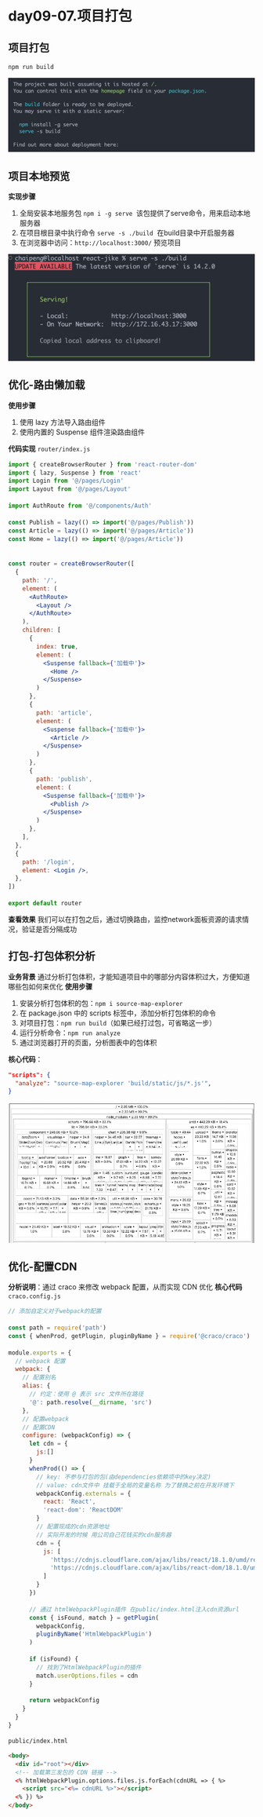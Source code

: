 # day09-07.项目打包

## 项目打包

```bash
npm run build
```

![image.png](assets/25-20240504032629-p8e513e.png)

## 项目本地预览

**实现步骤**

1. 全局安装本地服务包 `npm i -g serve`  该包提供了serve命令，用来启动本地服务器
2. 在项目根目录中执行命令 `serve -s ./build`  在build目录中开启服务器
3. 在浏览器中访问：`http://localhost:3000/` 预览项目

![image.png](assets/26-20240504032629-skb4v8i.png)

## 优化-路由懒加载

**使用步骤**

1. 使用 lazy 方法导入路由组件
2. 使用内置的 Suspense 组件渲染路由组件

**代码实现**
`router/index.js`

```jsx
import { createBrowserRouter } from 'react-router-dom'
import { lazy, Suspense } from 'react'
import Login from '@/pages/Login'
import Layout from '@/pages/Layout'

import AuthRoute from '@/components/Auth'

const Publish = lazy(() => import('@/pages/Publish'))
const Article = lazy(() => import('@/pages/Article'))
const Home = lazy(() => import('@/pages/Article'))


const router = createBrowserRouter([
  {
    path: '/',
    element: (
      <AuthRoute>
        <Layout />
      </AuthRoute>
    ),
    children: [
      {
        index: true,
        element: (
          <Suspense fallback={'加载中'}>
            <Home />
          </Suspense>
        )
      },
      {
        path: 'article',
        element: (
          <Suspense fallback={'加载中'}>
            <Article />
          </Suspense>
        )
      },
      {
        path: 'publish',
        element: (
          <Suspense fallback={'加载中'}>
            <Publish />
          </Suspense>
        )
      },
    ],
  },
  {
    path: '/login',
    element: <Login />,
  },
])

export default router
```

**查看效果**
我们可以在打包之后，通过切换路由，监控network面板资源的请求情况，验证是否分隔成功

## 打包-打包体积分析

**业务背景**
通过分析打包体积，才能知道项目中的哪部分内容体积过大，方便知道哪些包如何来优化
**使用步骤**

1. 安装分析打包体积的包：`npm i source-map-explorer`
2. 在 package.json 中的 scripts 标签中，添加分析打包体积的命令
3. 对项目打包：`npm run build`（如果已经打过包，可省略这一步）
4. 运行分析命令：`npm run analyze`
5. 通过浏览器打开的页面，分析图表中的包体积

**核心代码**：

```json
"scripts": {
  "analyze": "source-map-explorer 'build/static/js/*.js'",
}
```

![image.png](assets/27-20240504032629-k9wj3hh.png)

## 优化-配置CDN

**分析说明**：通过 craco 来修改 webpack 配置，从而实现 CDN 优化
**核心代码**
`craco.config.js`

```javascript
// 添加自定义对于webpack的配置

const path = require('path')
const { whenProd, getPlugin, pluginByName } = require('@craco/craco')

module.exports = {
  // webpack 配置
  webpack: {
    // 配置别名
    alias: {
      // 约定：使用 @ 表示 src 文件所在路径
      '@': path.resolve(__dirname, 'src')
    },
    // 配置webpack
    // 配置CDN
    configure: (webpackConfig) => {
      let cdn = {
        js:[]
      }
      whenProd(() => {
        // key: 不参与打包的包(由dependencies依赖项中的key决定)
        // value: cdn文件中 挂载于全局的变量名称 为了替换之前在开发环境下
        webpackConfig.externals = {
          react: 'React',
          'react-dom': 'ReactDOM'
        }
        // 配置现成的cdn资源地址
        // 实际开发的时候 用公司自己花钱买的cdn服务器
        cdn = {
          js: [
            'https://cdnjs.cloudflare.com/ajax/libs/react/18.1.0/umd/react.production.min.js',
            'https://cdnjs.cloudflare.com/ajax/libs/react-dom/18.1.0/umd/react-dom.production.min.js',
          ]
        }
      })

      // 通过 htmlWebpackPlugin插件 在public/index.html注入cdn资源url
      const { isFound, match } = getPlugin(
        webpackConfig,
        pluginByName('HtmlWebpackPlugin')
      )

      if (isFound) {
        // 找到了HtmlWebpackPlugin的插件
        match.userOptions.files = cdn
      }

      return webpackConfig
    }
  }
}
```

`public/index.html`

```html
<body>
  <div id="root"></div>
  <!-- 加载第三发包的 CDN 链接 -->
  <% htmlWebpackPlugin.options.files.js.forEach(cdnURL => { %>
    <script src="<%= cdnURL %>"></script>
  <% }) %>
</body>
```
